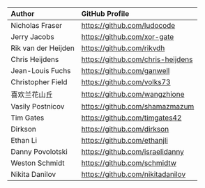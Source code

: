 | Author                          | GitHub Profile                             |
| :------------------------------ | :----------------------------------------- |
| Nicholas Fraser                 | https://github.com/ludocode                |
| Jerry Jacobs                    | https://github.com/xor-gate                |
| Rik van der Heijden             | https://github.com/rikvdh                  |
| Chris Heijdens                  | https://github.com/chris-heijdens          |
| Jean-Louis Fuchs                | https://github.com/ganwell                 |
| Christopher Field               | https://github.com/volks73                 |
| 喜欢兰花山丘                    | https://github.com/wangzhione              |
| Vasily Postnicov                | https://github.com/shamazmazum             |
| Tim Gates                       | https://github.com/timgates42              |
| Dirkson                         | https://github.com/dirkson                 |
| Ethan Li                        | https://github.com/ethanjli                |
| Danny Povolotski                | https://github.com/israelidanny            |
| Weston Schmidt                  | https://github.com/schmidtw                |
| Nikita Danilov                  | https://github.com/nikitadanilov           |
